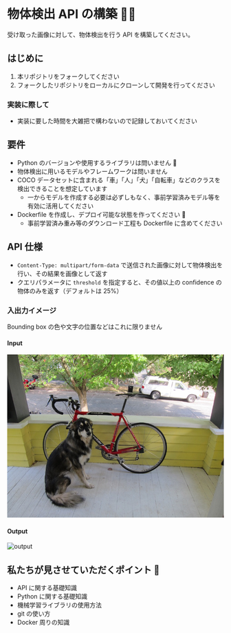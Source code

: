 # 物体検出 API の構築 🧑‍💻

受け取った画像に対して、物体検出を行う API を構築してください。

## はじめに

1. 本リポジトリをフォークしてください
2. フォークしたリポジトリをローカルにクローンして開発を行ってください

### 実装に際して

- 実装に要した時間を大雑把で構わないので記録しておいてください

## 要件

- Python のバージョンや使用するライブラリは問いません 🐍
- 物体検出に用いるモデルやフレームワークは問いません
- COCO データセットに含まれる「車」「人」「犬」「自転車」などのクラスを検出できることを想定しています
  - 一からモデルを作成する必要は必ずしもなく、事前学習済みモデル等を有効に活用してください
- Dockerfile を作成し、デプロイ可能な状態を作ってください 🐳
  - 事前学習済み重み等のダウンロード工程も Dockerfile に含めてください

## API 仕様

- `Content-Type: multipart/form-data` で送信された画像に対して物体検出を行い、その結果を画像として返す
- クエリパラメータに `threshold` を指定すると、その値以上の confidence の物体のみを返す（デフォルトは 25%）

### 入出力イメージ

Bounding box の色や文字の位置などはこれに限りません

#### Input

![input](https://raw.githubusercontent.com/AlexeyAB/darknet/master/data/dog.jpg)

#### Output

![output](https://miro.medium.com/max/768/1*DqEFJex8max3s9jBkK2_-g.png)

## 私たちが見させていただくポイント 👀

- API に関する基礎知識
- Python に関する基礎知識
- 機械学習ライブラリの使用方法
- git の使い方
- Docker 周りの知識
